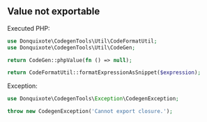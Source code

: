 ## Value not exportable

Executed PHP:

```php
use Donquixote\CodegenTools\Util\CodeFormatUtil;
use Donquixote\CodegenTools\Util\CodeGen;

return CodeGen::phpValue(fn () => null);

return CodeFormatUtil::formatExpressionAsSnippet($expression);
```

Exception:

```php
use Donquixote\CodegenTools\Exception\CodegenException;

throw new CodegenException('Cannot export closure.');
```
